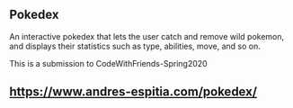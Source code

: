 ## Pokedex

An interactive pokedex that lets the user catch and remove wild pokemon, and displays their statistics such as type, abilities, move, and so on.

This is a submission to CodeWithFriends-Spring2020

## https://www.andres-espitia.com/pokedex/

